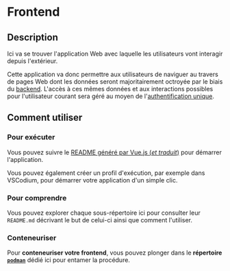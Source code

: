 # Frontend

## Description

Ici va se trouver l'application Web avec laquelle les utilisateurs vont interagir depuis l'extérieur.

Cette application va donc permettre aux utilisateurs de naviguer au travers de pages Web dont les données seront majoritairement octroyée par le biais du [backend](../backend).
L'accès à ces mêmes données et aux interactions possibles pour l'utilisateur courant sera géré au moyen de l'[authentification unique](../sso).

## Comment utiliser

### Pour exécuter

Vous pouvez suivre le [README généré par Vue.js (*et traduit*)](./app/README.fr.md) pour démarrer l'application.

Vous pouvez également créer un profil d'exécution, par exemple dans VSCodium, pour démarrer votre application d'un simple clic.

### Pour comprendre

Vous pouvez explorer chaque sous-répertoire ici pour consulter leur `README.md` décrivant le but de celui-ci ainsi que comment l'utiliser.

### Conteneuriser

Pour **conteneuriser votre frontend**, vous pouvez plonger dans le **répertoire [`podman`](./podman/)** dédié ici pour entamer la procédure.
